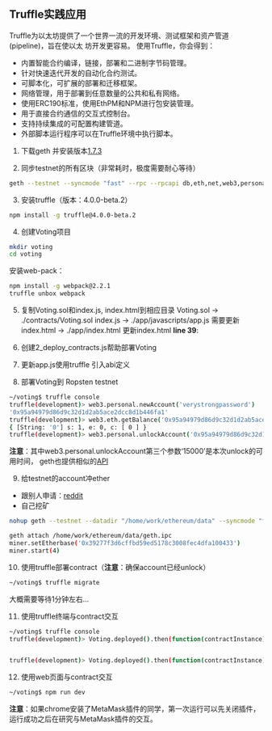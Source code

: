 **Truffle实践应用**
-------------------------------
Truffle为以太坊提供了一个世界一流的开发环境、测试框架和资产管道(pipeline)，旨在使以太
坊开发更容易。 使用Truffle，你会得到：
* 内置智能合约编译，链接，部署和二进制字节码管理。
* 针对快速迭代开发的自动化合约测试。
* 可脚本化，可扩展的部署和迁移框架。
* 网络管理，用于部署到任意数量的公共和私有网络。
* 使用ERC190标准，使用EthPM和NPM进行包安装管理。
* 用于直接合约通信的交互式控制台。
* 支持持续集成的可配置构建管道。
* 外部脚本运行程序可以在Truffle环境中执行脚本。


1. 下载geth 并安装版本[1.7.3](https://gethstore.blob.core.windows.net/builds/geth-windows-amd64-1.7.3-4bb3c89d.exe)

2. 同步testnet的所有区块（非常耗时，极度需要耐心等待）
```Bash
geth --testnet --syncmode "fast" --rpc --rpcapi db,eth,net,web3,personal --cache=1024  --rpcport 8545 --rpcaddr 127.0.0.1 --rpccorsdomain "*" --bootnodes "enode://20c9ad97c081d63397d7b685a412227a40e23c8bdc6688c6f37e97cfbc22d2b4d1db1510d8f61e6a8866ad7f0e17c02b14182d37ea7c3c8b9c2683aeb6b733a1@52.169.14.227:30303,enode://6ce05930c72abc632c58e2e4324f7c7ea478cec0ed4fa2528982cf34483094e9cbc9216e7aa349691242576d552a2a56aaeae426c5303ded677ce455ba1acd9d@13.84.180.240:30303"
```
3. 安装truffle（版本：4.0.0-beta.2）
```Bash
npm install -g truffle@4.0.0-beta.2
```
4. 创建Voting项目
```Bash
mkdir voting
cd voting
```
安装web-pack：
```Bash
npm install -g webpack@2.2.1
truffle unbox webpack
```

5. 复制Voting.sol和index.js, index.html到相应目录
Voting.sol -> ./contracts/Voting.sol
index.js -> ./app/javascripts/app.js 需要更新
index.html -> ./app/index.html  更新index.html **line 39**: <script src="app.js"></script>

6. 创建2_deploy_contracts.js帮助部署Voting

7. 更新app.js使用truffle 引入abi定义

8. 部署Voting到 Ropsten testnet
```Bash
~/voting$ truffle console
truffle(development)> web3.personal.newAccount('verystrongpassword')
'0x95a94979d86d9c32d1d2ab5ace2dcc8d1b446fa1'
truffle(development)> web3.eth.getBalance('0x95a94979d86d9c32d1d2ab5ace2dcc8d1b446fa1')
{ [String: '0'] s: 1, e: 0, c: [ 0 ] }
truffle(development)> web3.personal.unlockAccount('0x95a94979d86d9c32d1d2ab5ace2dcc8d1b446fa1', 'verystrongpassword', 15000)
```
**注意**：其中web3.personal.unlockAccount第三个参数‘15000’是本次unlock的可用时间，
geth也提供相似的[API](https://github.com/ethereum/go-ethereum/wiki/Management-APIs#personal_unlockaccount)

9. 给testnet的account冲ether
* 跟别人申请：[reddit](https://www.reddit.com/r/ethdev/comments/72ltwj/the_new_if_you_need_some_ropsten_testnet_ethers/?sort=new&limit=500)
* 自己挖矿
```Bash
nohup geth --testnet --datadir "/home/work/ethereum/data" --syncmode "fast" --cache=512 > geth.log 2>&1 

geth attach /home/work/ethereum/data/geth.ipc
miner.setEtherbase('0x39277f3d6cffbd59ed5178c3008fec4dfa100433')
miner.start(4)
```

10. 使用truffle部署contract（**注意**：确保account已经unlock）
```Bash
~/voting$ truffle migrate
```
大概需要等待1分钟左右...

11. 使用truffle终端与contract交互
```Bash
~/voting$ truffle console
truffle(development)> Voting.deployed().then(function(contractInstance) {contractInstance.voteForCandidate('Rama').then(function(v) {console.log(v)})})


truffle(development)> Voting.deployed().then(function(contractInstance) {contractInstance.totalVotesFor.call('Rama').then(function(v) {console.log(v)})})

```

12. 使用web页面与contract交互
```Bash
~/voting$ npm run dev
```
**注意**：如果chrome安装了MetaMask插件的同学，第一次运行可以先关闭插件，运行成功之后在研究与MetaMask插件的交互。

